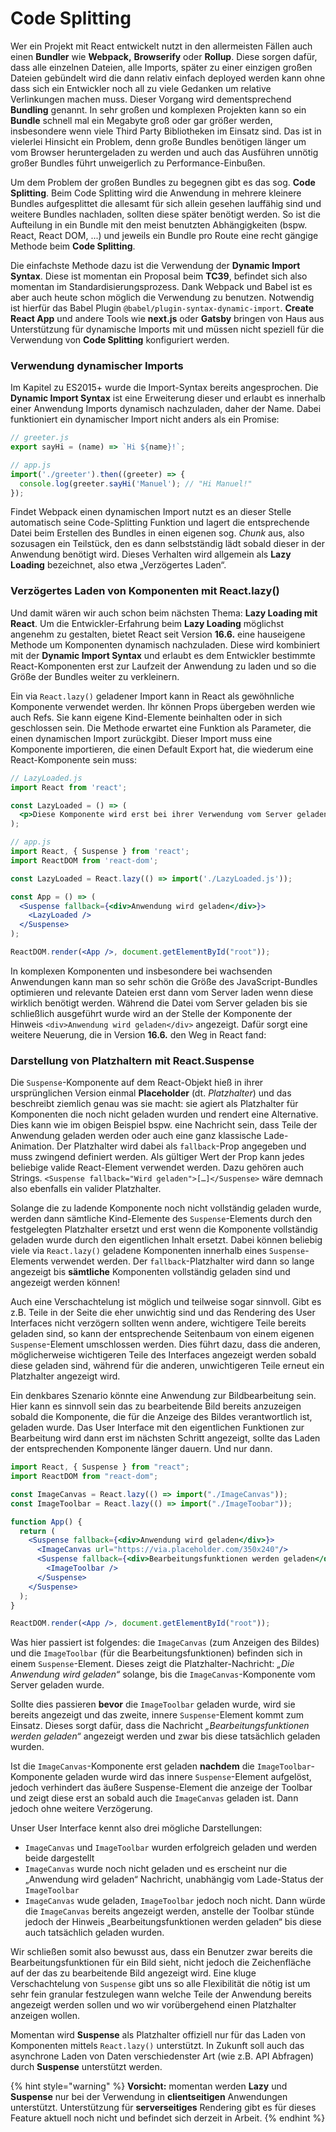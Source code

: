 # Code Splitting

Wer ein Projekt mit React entwickelt nutzt in den allermeisten Fällen auch einen **Bundler** wie **Webpack,** **Browserify** oder **Rollup**. Diese sorgen dafür, dass alle einzelnen Dateien, alle Imports, später zu einer einzigen großen Dateien gebündelt wird die dann relativ einfach deployed werden kann ohne dass sich ein Entwickler noch all zu viele Gedanken um relative Verlinkungen machen muss. Dieser Vorgang wird dementsprechend **Bundling** genannt. In sehr großen und komplexen Projekten kann so ein **Bundle** schnell mal ein Megabyte groß oder gar größer werden, insbesondere wenn viele Third Party Bibliotheken im Einsatz sind. Das ist in vielerlei Hinsicht ein Problem, denn große Bundles benötigen länger um vom Browser heruntergeladen zu werden und auch das Ausführen unnötig großer Bundles führt unweigerlich zu Performance-Einbußen.

Um dem Problem der großen Bundles zu begegnen gibt es das sog. **Code Splitting**. Beim Code Splitting wird die Anwendung in mehrere kleinere Bundles aufgesplittet die allesamt für sich allein gesehen lauffähig sind und weitere Bundles nachladen, sollten diese später benötigt werden. So ist die Aufteilung in ein Bundle mit den meist benutzten Abhängigkeiten \(bspw. React, React DOM, ...\) und jeweils ein Bundle pro Route eine recht gängige Methode beim **Code Splitting**.

Die einfachste Methode dazu ist die Verwendung der **Dynamic Import Syntax**. Diese ist momentan ein Proposal beim **TC39**, befindet sich also momentan im Standardisierungsprozess. Dank Webpack und Babel ist es aber auch heute schon möglich die Verwendung zu benutzen. Notwendig ist hierfür das Babel Plugin `@babel/plugin-syntax-dynamic-import`. **Create React App** und andere Tools wie **next.js** oder **Gatsby** bringen von Haus aus Unterstützung für dynamische Imports mit und müssen nicht speziell für die Verwendung von **Code Splitting** konfiguriert werden.

### Verwendung dynamischer Imports

Im Kapitel zu ES2015+ wurde die Import-Syntax bereits angesprochen. Die **Dynamic Import Syntax** ist eine Erweiterung dieser und erlaubt es innerhalb einer Anwendung Imports dynamisch nachzuladen, daher der Name. Dabei funktioniert ein dynamischer Import nicht anders als ein Promise:

```jsx
// greeter.js
export sayHi = (name) => `Hi ${name}!`;
```

```jsx
// app.js
import('./greeter').then((greeter) => {
  console.log(greeter.sayHi('Manuel'); // "Hi Manuel!"
});
```

Findet Webpack einen dynamischen Import nutzt es an dieser Stelle automatisch seine Code-Splitting Funktion und lagert die entsprechende Datei beim Erstellen des Bundles in einen eigenen sog. _Chunk_ aus, also sozusagen ein Teilstück, den es dann selbstständig lädt sobald dieser in der Anwendung benötigt wird. Dieses Verhalten wird allgemein als **Lazy Loading** bezeichnet, also etwa „Verzögertes Laden“.

### Verzögertes Laden von Komponenten mit React.lazy\(\)

Und damit wären wir auch schon beim nächsten Thema: **Lazy Loading mit React**. Um die Entwickler-Erfahrung beim **Lazy Loading** möglichst angenehm zu gestalten, bietet React seit Version **16.6.** eine hauseigene Methode um Komponenten dynamisch nachzuladen. Diese wird kombiniert mit der **Dynamic Import Syntax** und erlaubt es dem Entwickler bestimmte React-Komponenten erst zur Laufzeit der Anwendung zu laden und so die Größe der Bundles weiter zu verkleinern. 

Ein via `React.lazy()` geladener Import kann in React als gewöhnliche Komponente verwendet werden. Ihr können Props übergeben werden wie auch Refs. Sie kann eigene Kind-Elemente beinhalten oder in sich geschlossen sein. Die Methode erwartet eine Funktion als Parameter, die einen dynamischen Import zurückgibt. Dieser Import muss eine Komponente importieren, die einen Default Export hat, die wiederum eine React-Komponente sein muss:

```jsx
// LazyLoaded.js
import React from 'react';

const LazyLoaded = () => (
  <p>Diese Komponente wird erst bei ihrer Verwendung vom Server geladen</p>
);
```

```jsx
// app.js
import React, { Suspense } from 'react';
import ReactDOM from 'react-dom';

const LazyLoaded = React.lazy(() => import('./LazyLoaded.js'));

const App = () => (
  <Suspense fallback={<div>Anwendung wird geladen</div>}>
    <LazyLoaded />
  </Suspense>
);

ReactDOM.render(<App />, document.getElementById("root"));
```

In komplexen Komponenten und insbesondere bei wachsenden Anwendungen kann man so sehr schön die Größe des JavaScript-Bundles optimieren und relevante Dateien erst dann vom Server laden wenn diese wirklich benötigt werden. Während die Datei vom Server geladen bis sie schließlich ausgeführt wurde wird an der Stelle der Komponente der Hinweis `<div>Anwendung wird geladen</div>` angezeigt. Dafür sorgt eine weitere Neuerung, die in Version **16.6.** den Weg in React fand:

### Darstellung von Platzhaltern mit React.Suspense

Die `Suspense`-Komponente auf dem React-Objekt hieß in ihrer ursprünglichen Version einmal **Placeholder** \(dt. _Platzhalter_\) und das beschreibt ziemlich genau was sie macht: sie agiert als Platzhalter für Komponenten die noch nicht geladen wurden und rendert eine Alternative. Dies kann wie im obigen Beispiel bspw. eine Nachricht sein, dass Teile der Anwendung geladen werden oder auch eine ganz klassische Lade-Animation. Der Platzhalter wird dabei als `fallback`-Prop angegeben und muss zwingend definiert werden. Als gültiger Wert der Prop kann jedes beliebige valide React-Element verwendet werden. Dazu gehören auch Strings. `<Suspense fallback="Wird geladen">[…]</Suspense>` wäre demnach also ebenfalls ein valider Platzhalter.

Solange die zu ladende Komponente noch nicht vollständig geladen wurde, werden dann sämtliche Kind-Elemente des `Suspense`-Elements durch den festgelegten Platzhalter ersetzt und erst wenn die Komponente vollständig geladen wurde durch den eigentlichen Inhalt ersetzt. Dabei können beliebig viele via `React.lazy()` geladene Komponenten innerhalb eines `Suspense`-Elements verwendet werden. Der `fallback`-Platzhalter wird dann so lange angezeigt bis **sämtliche** Komponenten vollständig geladen sind und angezeigt werden können!

Auch eine Verschachtelung ist möglich und teilweise sogar sinnvoll. Gibt es z.B. Teile in der Seite die eher unwichtig sind und das Rendering des User Interfaces nicht verzögern sollten wenn andere, wichtigere Teile bereits geladen sind, so kann der entsprechende Seitenbaum von einem eigenen `Suspense`-Element umschlossen werden. Dies führt dazu, dass die anderen, möglicherweise wichtigeren Teile des Interfaces angezeigt werden sobald diese geladen sind, während für die anderen, unwichtigeren Teile erneut ein Platzhalter angezeigt wird.

Ein denkbares Szenario könnte eine Anwendung zur Bildbearbeitung sein. Hier kann es sinnvoll sein das zu bearbeitende Bild bereits anzuzeigen sobald die Komponente, die für die Anzeige des Bildes verantwortlich ist, geladen wurde. Das User Interface mit den eigentlichen Funktionen zur Bearbeitung wird dann erst im nächsten Schritt angezeigt, sollte das Laden der entsprechenden Komponente länger dauern. Und nur dann.

```jsx
import React, { Suspense } from "react";
import ReactDOM from "react-dom";

const ImageCanvas = React.lazy(() => import("./ImageCanvas"));
const ImageToolbar = React.lazy(() => import("./ImageToobar"));

function App() {
  return (
    <Suspense fallback={<div>Anwendung wird geladen</div>}>
      <ImageCanvas url="https://via.placeholder.com/350x240"/>
      <Suspense fallback={<div>Bearbeitungsfunktionen werden geladen</div>}>
        <ImageToolbar />
      </Suspense>
    </Suspense>
  );
}

ReactDOM.render(<App />, document.getElementById("root"));

```

Was hier passiert ist folgendes: die `ImageCanvas` \(zum Anzeigen des Bildes\) und die `ImageToolbar` \(für die Bearbeitungsfunktionen\) befinden sich in einem `Suspense`-Element. Dieses zeigt die Platzhalter-Nachricht: _„Die Anwendung wird geladen“_  solange, bis die `ImageCanvas`-Komponente vom Server geladen wurde. 

Sollte dies passieren **bevor** die `ImageToolbar` geladen wurde, wird sie bereits angezeigt und das zweite, innere `Suspense`-Element kommt zum Einsatz. Dieses sorgt dafür, dass die Nachricht _„Bearbeitungsfunktionen werden geladen“_ angezeigt werden und zwar bis diese tatsächlich geladen wurden.

Ist die `ImageCanvas`-Komponente erst geladen **nachdem** die `ImageToolbar`-Komponente geladen wurde wird das innere `Suspense`-Element aufgelöst, jedoch verhindert das äußere Suspense-Element die anzeige der Toolbar und zeigt diese erst an sobald auch die `ImageCanvas` geladen ist. Dann jedoch ohne weitere Verzögerung.

Unser User Interface kennt also drei mögliche Darstellungen:

* `ImageCanvas` und `ImageToolbar` wurden erfolgreich geladen und werden beide dargestellt
* `ImageCanvas` wurde noch nicht geladen und es erscheint nur die „Anwendung wird geladen“ Nachricht, unabhängig vom Lade-Status der `ImageToolbar`
* `ImageCanvas` wude geladen, `ImageToolbar` jedoch noch nicht. Dann würde die `ImageCanvas` bereits angezeigt werden, anstelle der Toolbar stünde jedoch der Hinweis „Bearbeitungsfunktionen werden geladen“ bis diese auch tatsächlich geladen wurden.

Wir schließen somit also bewusst aus, dass ein Benutzer zwar bereits die Bearbeitungsfunktionen für ein Bild sieht, nicht jedoch die Zeichenfläche auf der das zu bearbeitende Bild angezeigt wird. Eine kluge Verschachtelung von `Suspense` gibt uns so alle Flexibilität die nötig ist um sehr fein granular festzulegen wann welche Teile der Anwendung bereits angezeigt werden sollen und wo wir vorübergehend einen Platzhalter anzeigen wollen.

Momentan wird **Suspense** als Platzhalter offiziell nur für das Laden von Komponenten mittels `React.lazy()` unterstützt. In Zukunft soll auch das asynchrone Laden von Daten verschiedenster Art \(wie z.B. API Abfragen\) durch **Suspense** unterstützt werden.

{% hint style="warning" %}
**Vorsicht:** momentan werden **Lazy** und **Suspense** nur bei der Verwendung in **clientseitigen** Anwendungen unterstützt. Unterstützung für **serverseitiges** Rendering gibt es für dieses Feature aktuell noch nicht und befindet sich derzeit in Arbeit.
{% endhint %}

